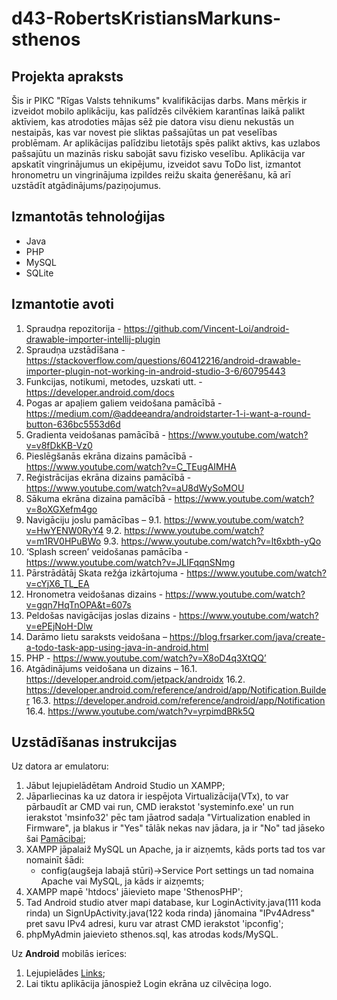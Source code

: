 # d43-RobertsKristiansMarkuns-sthenos

## Projekta apraksts

Šis ir PIKC "Rīgas Valsts tehnikums" kvalifikācijas darbs. Mans mērķis ir izveidot mobilo aplikāciju, kas palīdzēs cilvēkiem karantīnas laikā palikt aktīviem, kas  atrodoties mājas sēž pie datora visu dienu nekustās un nestaipās, kas var novest pie sliktas pašsajūtas un pat veselības problēmam. Ar aplikācijas palīdzibu lietotājs spēs palikt aktivs, kas uzlabos pašsajūtu un mazinās risku sabojāt savu fizisko veselību. Aplikācija var apskatīt vingrinājumus un ekipējumu, izveidot savu ToDo list, izmantot hronometru un vingrinājuma izpildes reižu skaita ģenerēšanu, kā arī uzstādīt atgādinājums/paziņojumus.

## Izmantotās tehnoloģijas
- Java
- PHP
- MySQL
- SQLite

## Izmantotie avoti
1.	Spraudņa repozitorija - https://github.com/Vincent-Loi/android-drawable-importer-intellij-plugin
2.	Spraudņa uzstādīšana - https://stackoverflow.com/questions/60412216/android-drawable-importer-plugin-not-working-in-android-studio-3-6/60795443
3.	Funkcijas, notikumi, metodes, uzskati utt. - https://developer.android.com/docs 
4.	Pogas ar apaļiem galiem veidošana pamācībā - https://medium.com/@addeeandra/androidstarter-1-i-want-a-round-button-636bc5553d6d 
5.	Gradienta veidošanas pamācībā - https://www.youtube.com/watch?v=v8fDkKB-Vz0 
6.	Pieslēgšanās ekrāna dizains pamācībā - https://www.youtube.com/watch?v=C_TEugAIMHA 
7.	Reģistrācijas ekrāna dizains pamācībā - https://www.youtube.com/watch?v=aU8dWySoMOU 
8.	Sākuma ekrāna dizaina pamācībā - https://www.youtube.com/watch?v=8oXGXefm4go 
9.	Navigāciju joslu pamācības – 
 9.1.	https://www.youtube.com/watch?v=HwYENW0RyY4
 9.2.	https://www.youtube.com/watch?v=m1RV0HPuBWo
 9.3.	https://www.youtube.com/watch?v=lt6xbth-yQo
10.	‘Splash screen’ veidošanas pamācība - https://www.youtube.com/watch?v=JLIFqqnSNmg
11.	Pārstrādātāj Skata režģa izkārtojuma - https://www.youtube.com/watch?v=cYjX6_TL_EA
12.	Hronometra veidošanas dizains - https://www.youtube.com/watch?v=gqn7HqTnOPA&t=607s
13.	Peldošas navigācijas joslas dizains - https://www.youtube.com/watch?v=ePEjNoH-Dlw
14.	Darāmo lietu saraksts veidošana – https://blog.frsarker.com/java/create-a-todo-task-app-using-java-in-android.html
15.	PHP - https://www.youtube.com/watch?v=X8oD4q3XtQQ’
16.	Atgādinājums veidošana un dizains – 
 16.1.	https://developer.android.com/jetpack/androidx
 16.2.	https://developer.android.com/reference/android/app/Notification.Builder
 16.3.	https://developer.android.com/reference/android/app/Notification
 16.4.	https://www.youtube.com/watch?v=yrpimdBRk5Q

## Uzstādīšanas instrukcijas
Uz datora ar emulatoru:

1. Jābut lejupielādētam Android Studio un XAMPP;
2. Jāparliecinas ka uz datora ir iespējota Virtualizācija(VTx),
to var pārbaudīt ar CMD vai run, CMD ierakstot 'systeminfo.exe' un run ierakstot 'msinfo32' pēc tam jāatrod sadaļa "Virtualization enabled in Firmware",
ja blakus ir "Yes" tālāk nekas nav jādara, ja ir "No" tad jāseko šai [Pamācibai](https://www.youtube.com/watch?v=MOuTxfzCvMY);
3. XAMPP jāpalaiž MySQL un Apache, ja ir aizņemts, kāds ports tad tos var nomainīt šādi:
    - config(augšeja labajā stūri)->Service Port settings un tad nomaina Apache vai MySQL, ja kāds ir aizņemts;
4. XAMPP mapē 'htdocs' jāievieto mape 'SthenosPHP';
5. Tad Android studio atver mapi database,
kur LoginActivity.java(111 koda rinda) un SignUpActivity.java(122 koda rinda) jānomaina "IPv4Adress" pret savu IPv4 adresi,
kuru var atrast CMD ierakstot 'ipconfig';
6. phpMyAdmin jaievieto sthenos.sql, kas atrodas kods/MySQL.

Uz **Android** mobilās ierīces:
1. Lejupielādes [Links](https://drive.google.com/file/d/1psPFnzMi-HjviDeoUUrzyjiY--bD-Vpr/view?usp=sharing);
2. Lai tiktu aplikācija jānospiež Login ekrāna uz cilvēciņa logo.



